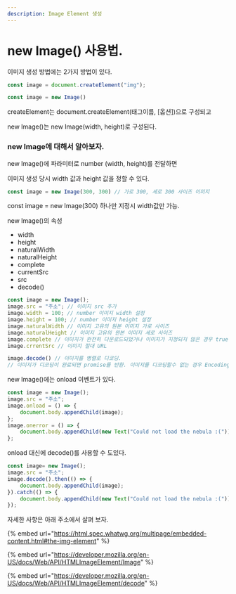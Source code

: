 ```yaml
---
description: Image Element 생성
---
```


# new Image() 사용법.

이미지 생성 방법에는 2가지 방법이 있다.

```javascript
const image = document.createElement("img");
```

```javascript
const image = new Image()
```

createElement는 document.createElement(태그이름, \[옵션])으로 구성되고

new Image()는 new Image(width, height)로 구성된다.



### new Image에 대해서 알아보자.

new Image()에 파라미터로 number (width, height)를 전달하면

이미지 생성 당시 width 값과 height 값을 정할 수 있다.

```javascript
const image = new Image(300, 300) // 가로 300, 세로 300 사이즈 이미지
```

const image = new Image(300) 하나만 지정시 width값만 가능.



new Image()의 속성

* width
* height
* naturalWidth
* naturalHeight
* complete
* currentSrc
* src
* decode()

```javascript
const image = new Image();
image.src = "주소"; // 이미지 src 추가
image.width = 100; // number 이미지 width 설정
image.height = 100; // number 이미지 height 설정
image.naturalWidth // 이미지 고유의 원본 이미지 가로 사이즈
image.naturalHeight // 이미지 고유의 원본 이미지 세로 사이즈
image.complete // 이미지가 완전히 다운로드되었거나 이미지가 지정되지 않은 경우 true를 반환 그렇지 않을 경우 false
image.crrentSrc // 이미지 절대 URL

image.decode() // 이미지를 병렬로 디코딩.
// 이미지가 디코딩이 완료되면 promise를 반환. 이미지를 디코딩할수 없는 경우 EncodingError반환, 프로미스 error
```

new Image()에는 onload 이벤트가 있다.

```javascript
const image = new Image();
image.src = "주소";
image.onload = () => {
    document.body.appendChild(image);
};
image.onerror = () => {
    document.body.appendChild(new Text("Could not load the nebula :("));
};
```

onload 대신에 decode()를 사용할 수 도있다.

```javascript
const image= new Image();
image.src = "주소";
image.decode().then(() => {
    document.body.appendChild(image);
}).catch(() => {
    document.body.appendChild(new Text("Could not load the nebula :("));
});

```



자세한 사항은 아래 주소에서 살펴 보자.

{% embed url="https://html.spec.whatwg.org/multipage/embedded-content.html#the-img-element" %}

{% embed url="https://developer.mozilla.org/en-US/docs/Web/API/HTMLImageElement/Image" %}

{% embed url="https://developer.mozilla.org/en-US/docs/Web/API/HTMLImageElement/decode" %}
